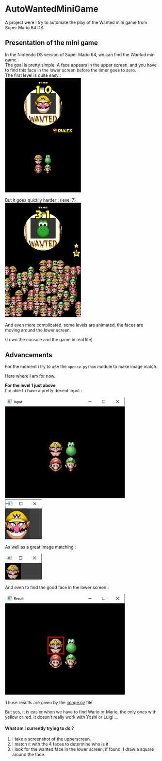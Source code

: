 # AutoWantedMiniGame

A project were I try to automate the play of the Wanted mini game from Super Mario 64 DS.

## Presentation of the mini game

In the Nintendo DS version of Super Mario 64, we can find the _Wanted_ mini game.  
The goal is pretty simple. A face appears in the upper screen, and you have to find this face in the lower screen before the timer goes to zero.  
The first level is quite easy :  
<img src="illustrations/lvl1.png" width="250">  

But it goes quickly harder : (level 7)  
<img src="illustrations/lvl7.png" width="250">  

And even more complicated, some levels are animated, the faces are moving around the lower screen.

(I own the console and the game in real life)

## Advancements

For the moment i try to use the `opencv-python` module to make image match.

Here where I am for now.

**For the level 1 just above**  
I'm able to have a pretty decent input :

<img src="illustrations/input.png"> <img src="illustrations/input2.png">

As well as a great image matching : 

<img src="illustrations/matching.png">

And even to find the good face in the lower screen : 

<img src="illustrations/Finding.png">

Those results are given by the [image.py](image.py) file.

But yes, it is easier when we have to find Wario or Mario, the only ones with yellow or red. It doesn't really work with Yoshi or Luigi ...

#### What am I currently trying to do ?

1. I take a screenshot of the upperscreen.
2. I match it with the 4 faces to determine who is it.
3. I look for the wanted face in the lower screen, if found, I draw a square around the face.